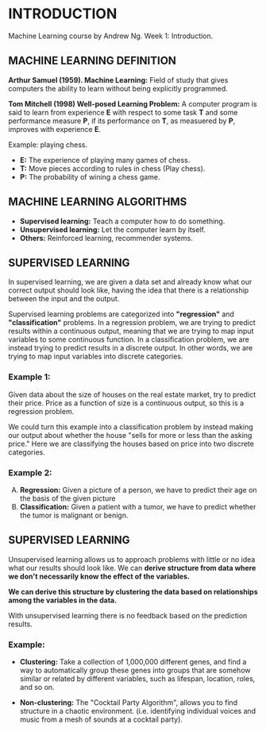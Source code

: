 # **INTRODUCTION**

Machine Learning course by Andrew Ng.
Week 1: Introduction.

## **MACHINE LEARNING DEFINITION**

**Arthur Samuel (1959). Machine Learning:** Field of study that gives computers the ability to learn without being explicitly programmed.

**Tom Mitchell (1998) Well-posed Learning Problem:** A computer program is said to learn from experience **E** with respect to some task **T** and some performance measure **P**, if its performance on **T**, as measuered by **P**, improves with experience **E**.

Example: playing chess.

- **E:** The experience of playing many games of chess.
- **T:** Move pieces according to rules in chess (Play chess).
- **P:** The probability of wining a chess game.

## **MACHINE LEARNING ALGORITHMS**

- **Supervised learning:** Teach a computer how to do something.
- **Unsupervised learning:** Let the computer learn by itself.
- **Others:** Reinforced learning, recommender systems.

## **SUPERVISED LEARNING**

In supervised learning, we are given a data set and already know what our correct output should look like, having the idea that there is a relationship between the input and the output.

Supervised learning problems are categorized into **"regression"** and **"classification"** problems. In a regression problem, we are trying to predict results within a continuous output, meaning that we are trying to map input variables to some continuous function. In a classification problem, we are instead trying to predict results in a discrete output. In other words, we are trying to map input variables into discrete categories.

### **Example 1:**

Given data about the size of houses on the real estate market, try to predict their price. Price as a function of size is a continuous output, so this is a regression problem.

We could turn this example into a classification problem by instead making our output about whether the house "sells for more or less than the asking price." Here we are classifying the houses based on price into two discrete categories.

### **Example 2:**

<ol  type="A">
<li><b>Regression:</b> Given a picture of a person, we have to predict their age on the basis of the given picture</li>
<li><b>Classification:</b> Given a patient with a tumor, we have to predict whether the tumor is malignant or benign.</li>
</ol>

## **SUPERVISED LEARNING**

Unsupervised learning allows us to approach problems with little or no idea what our results should look like. We can **derive structure from data where we don't necessarily know the effect of the variables.**

**We can derive this structure by clustering the data based on relationships among the variables in the data.**

With unsupervised learning there is no feedback based on the prediction results.

### **Example:**

- **Clustering:** Take a collection of 1,000,000 different genes, and find a way to automatically group these genes into groups that are somehow similar or related by different variables, such as lifespan, location, roles, and so on.

- **Non-clustering:** The "Cocktail Party Algorithm", allows you to find structure in a chaotic environment. (i.e. identifying individual voices and music from a mesh of sounds at a cocktail party).
